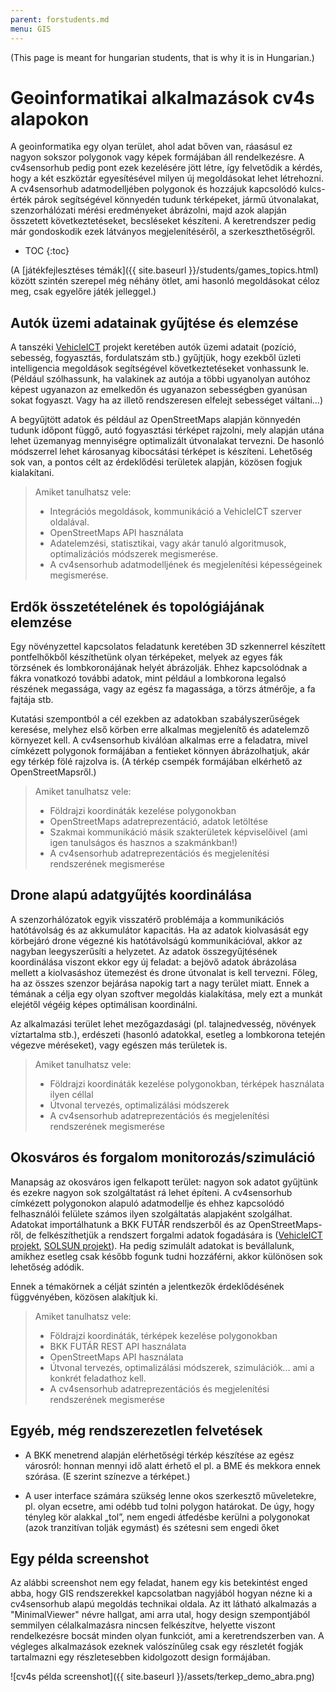 ```yaml
---
parent: forstudents.md
menu: GIS
---
```


(This page is meant for hungarian students, that is why it is in Hungarian.)

# Geoinformatikai alkalmazások cv4s alapokon

A geoinformatika egy olyan terület, ahol adat bőven van, ráasásul ez nagyon sokszor polygonok vagy képek formájában áll rendelkezésre. A cv4sensorhub pedig pont ezek kezelésére jött létre, így felvetődik a kérdés, hogy a két eszköztár egyesítésével milyen új megoldásokat lehet létrehozni. A cv4sensorhub adatmodelljében polygonok és hozzájuk kapcsolódó kulcs-érték párok segítségével könnyedén tudunk térképeket, jármű útvonalakat, szenzorhálózati mérési eredményeket ábrázolni, majd azok alapján összetett következtetéseket, becsléseket készíteni. A keretrendszer pedig már gondoskodik ezek látványos megjelenítéséről, a szerkeszthetőségről.

* TOC
{:toc}

(A [játékfejlesztéses témák]({{ site.baseurl }}/students/games_topics.html) között szintén szerepel még néhány ötlet, ami hasonló megoldásokat céloz meg, csak egyelőre játék jelleggel.)

## Autók üzemi adatainak gyűjtése és elemzése

A tanszéki [VehicleICT](https://www.aut.bme.hu/Pages/Research/vehicleict) projekt keretében autók üzemi adatait (pozíció, sebesség, fogyasztás, fordulatszám stb.) gyűjtjük, hogy ezekből üzleti intelligencia megoldások segítségével következtetéseket vonhassunk le. (Például szólhassunk, ha valakinek az autója a többi ugyanolyan autóhoz képest ugyanazon az emelkedőn és ugyanazon sebességben gyanúsan sokat fogyaszt. Vagy ha az illető rendszeresen elfelejt sebességet váltani...)

A begyűjtött adatok és például az OpenStreetMaps alapján könnyedén tudunk időpont függő, autó fogyasztási térképet rajzolni, mely alapján utána lehet üzemanyag mennyiségre optimalizált útvonalakat tervezni. De hasonló módszerrel lehet károsanyag kibocsátási térképet is készíteni. Lehetőség sok van, a pontos célt az érdeklődési területek alapján, közösen fogjuk kialakítani.

> Amiket tanulhatsz vele:
>
>   * Integrációs megoldások, kommunikáció a VehicleICT szerver oldalával.
>   * OpenStreetMaps API használata
>   * Adatelemzési, statisztikai, vagy akár tanuló algoritmusok, optimalizációs módszerek megismerése.
>   * A cv4sensorhub adatmodelljének és megjelenítési képességeinek megismerése.

## Erdők összetételének és topológiájának elemzése

Egy növényzettel kapcsolatos feladatunk keretében 3D szkennerrel készített pontfelhőkből készíthetünk olyan térképeket, melyek az egyes fák törzsének és lombkoronájának helyét ábrázolják. Ehhez kapcsolódnak a fákra vonatkozó további adatok, mint például a lombkorona legalsó részének megassága, vagy az egész fa magassága, a törzs átmérője, a fa fajtája stb.

Kutatási szempontból a cél ezekben az adatokban szabályszerűségek keresése, melyhez első körben erre alkalmas megjelenítő és adatelemző környezet kell. A cv4sensorhub kiválóan alkalmas erre a feladatra, mivel címkézett polygonok formájában a fentieket könnyen ábrázolhatjuk, akár egy térkép fölé rajzolva is. (A térkép csempék formájában elkérhető az OpenStreetMapsről.)

> Amiket tanulhatsz vele:
>
>   * Földrajzi koordináták kezelése polygonokban
>   * OpenStreetMaps adatreprezentáció, adatok letöltése
>   * Szakmai kommunikáció másik szakterületek képviselőivel (ami igen tanulságos és hasznos a szakmánkban!)
>   * A cv4sensorhub adatreprezentációs és megjelenítési rendszerének megismerése

## Drone alapú adatgyűjtés koordinálása

A szenzorhálózatok egyik visszatérő problémája a kommunikációs hatótávolság és az akkumulátor kapacitás. Ha az adatok kiolvasását egy körbejáró drone végezné kis hatótávolságú kommunikációval, akkor az nagyban leegyszerűsíti a helyzetet. Az adatok összegyűjtésének koordinálása viszont ekkor egy új feladat: a bejövő adatok ábrázolása mellett a kiolvasáshoz ütemezést és drone útvonalat is kell tervezni. Főleg, ha az összes szenzor bejárása napokig tart a nagy terület miatt. Ennek a témának a célja egy olyan szoftver megoldás kialakítása, mely ezt a munkát elejétől végéig képes optimálisan koordinálni.

Az alkalmazási terület lehet mezőgazdasági (pl. talajnedvesség, növények víztartalma stb.), erdészeti (hasonló adatokkal, esetleg a lombkorona tetején végezve méréseket), vagy egészen más területek is.

> Amiket tanulhatsz vele:
>
>   * Földrajzi koordináták kezelése polygonokban, térképek használata ilyen céllal
>   * Útvonal tervezés, optimalizálási módszerek
>   * A cv4sensorhub adatreprezentációs és megjelenítési rendszerének megismerése

## Okosváros és forgalom monitorozás/szimuláció

Manapság az okosváros igen felkapott terület: nagyon sok adatot gyűjtünk és ezekre nagyon sok szolgáltatást rá lehet építeni. A cv4sensorhub címkézett polygonokon alapuló adatmodellje és ehhez kapcsolódó felhasználói felülete számos ilyen szolgáltatás alapjaként szolgálhat. Adatokat importálhatunk a BKK FUTÁR rendszerből és az OpenStreetMaps-ről, de felkészíthetjük a rendszert forgalmi adatok fogadására is ([VehicleICT projekt](https://www.aut.bme.hu/Pages/Research/vehicleict), [SOLSUN projekt](https://www.vik.bme.hu/hir/857-solsun-a-fenntarthato-kulteri-vilagitas)). Ha pedig szimulált adatokat is bevállalunk, amikhez esetleg csak később fogunk tudni hozzáférni, akkor különösen sok lehetőség adódik.

Ennek a témakörnek a célját szintén a jelentkezők érdeklődésének függvényében, közösen alakítjuk ki.

> Amiket tanulhatsz vele:
>
>   * Földrajzi koordináták, térképek kezelése polygonokban
>   * BKK FUTÁR REST API használata
>   * OpenStreetMaps API használata
>   * Útvonal tervezés, optimalizálási módszerek, szimulációk... ami a konkrét feladathoz kell.
>   * A cv4sensorhub adatreprezentációs és megjelenítési rendszerének megismerése

## Egyéb, még rendszerezetlen felvetések

  * A BKK menetrend alapján elérhetőségi térkép készítése az egész városról: honnan mennyi idő alatt érhető el pl. a BME és mekkora ennek szórása. (E szerint színezve a térképet.)

  * A user interface számára szükség lenne okos szerkesztő műveletekre, pl. olyan ecsetre, ami odébb tud tolni polygon határokat. De úgy, hogy tényleg kör alakkal „tol”, nem engedi átfedésbe kerülni a polygonokat (azok tranzitívan tolják egymást) és szétesni sem engedi őket

## Egy példa screenshot

Az alábbi screenshot nem egy feladat, hanem egy kis betekintést enged abba, hogy GIS rendszerekkel kapcsolatban nagyjából hogyan nézne ki a cv4sensorhub alapú megoldás technikai oldala. Az itt látható alkalmazás a "MinimalViewer" névre hallgat, ami arra utal, hogy design szempontjából semmilyen célalkalmazásra nincsen felkészítve, helyette viszont rendelkezésre bocsát minden olyan funkciót, ami a keretrendszerben van. A végleges alkalmazások ezeknek valószínűleg csak egy részletét fogják tartalmazni egy részletesebben kidolgozott design formájában.

![cv4s példa screenshot]({{ site.baseurl }}/assets/terkep_demo_abra.png)
